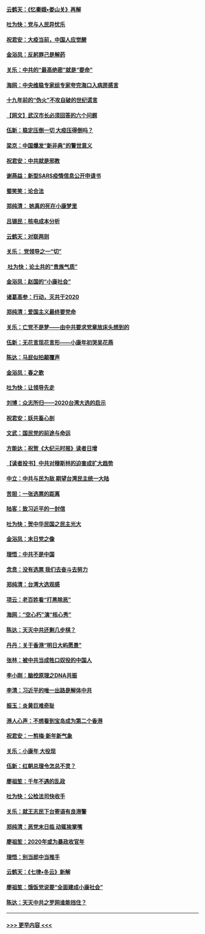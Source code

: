 #### [云鹤天：《忆秦娥▪娄山关》再解](../pages/nsc993/n11824682.md?t=01271633) 
#### [吐为快：党与人民异忧乐](../pages/nsc993/n11824660.md?t=01271633) 
#### [祝君安：大疫当前，中国人应觉醒](../pages/nsc993/n11821946.md?t=01271633) 
#### [金浴凤：反躬罪己是解药](../pages/nsc993/n11820280.md?t=01271633) 
#### [关乐：中共的“最高绝密”就是“要命”](../pages/nsc993/n11816946.md?t=01271633) 
#### [海网：中央维稳专家组专家夸完海口入病房感言](../pages/nsc993/n11815138.md?t=01271633) 
#### [十九年前的“伪火”不攻自破的世纪谎言](../pages/nsc993/n11813238.md?t=01271633) 
#### [【网文】武汉市长必须回答的六个问题](../pages/nsc993/n11813848.md?t=01271633) 
#### [伍新：稳定压倒一切 大疫压得倒吗？](../pages/nsc993/n11812634.md?t=01271633) 
#### [梁京：中国爆发“新非典”的警世意义](../pages/nsc993/n11812554.md?t=01271633) 
#### [祝君安：中共就是邪教](../pages/nsc993/n11812431.md?t=01271633) 
#### [谢燕益：新型SARS疫情信息公开申请书](../pages/nsc993/n11808840.md?t=01271633) 
#### [蜀笑笑：论合法](../pages/nsc993/n11808064.md?t=01271633) 
#### [郑纯清： 她真的死在小康梦里](../pages/nsc993/n11806623.md?t=01271633) 
#### [吕锡民：核电成本分析](../pages/nsc993/n11806284.md?t=01271633) 
#### [云鹤天：对联两则](../pages/nsc993/n11805957.md?t=01271633) 
#### [关乐： 党领导之一“切”](../pages/nsc993/n11804505.md?t=01271633) 
#### [ 吐为快：论土共的“贵族气质”](../pages/nsc993/n11804490.md?t=01271633) 
#### [金浴凤：赵国的“小康社会”](../pages/nsc993/n11804452.md?t=01271633) 
#### [诸葛高参：行动，灭共于2020](../pages/nsc993/n11804120.md?t=01271633) 
#### [郑纯清：爱国主义最终要党命](../pages/nsc993/n11802197.md?t=01271633) 
#### [关乐：亡党不是梦——由中共要求党章放床头想到的](../pages/nsc993/n11802156.md?t=01271633) 
#### [伍新：无花言现花言形——小康年初哭吴花燕](../pages/nsc993/n11800044.md?t=01271633) 
#### [陈达：马屁似拍颠覆声](../pages/nsc993/n11800010.md?t=01271633) 
#### [金浴凤：春之歌](../pages/nsc993/n11797687.md?t=01271633) 
#### [吐为快：让领导先走](../pages/nsc993/n11797512.md?t=01271633) 
#### [刘博：众志所归——2020台湾大选的启示](../pages/nsc993/n11796878.md?t=01271633) 
#### [祝君安：妖共畜心剖](../pages/nsc993/n11794273.md?t=01271633) 
#### [文武：国民党的前途与命运](../pages/nsc993/n11794198.md?t=01271633) 
#### [方能达：祝贺《大纪元时报》读者日增](../pages/nsc993/n11793807.md?t=01271633) 
#### [【读者投书】中共对穆斯林的迫害成扩大趋势](../pages/nsc993/n11791371.md?t=01271633) 
#### [中立：中共与民为敌 期望台湾民主统一大陆](../pages/nsc993/n11790392.md?t=01271633) 
#### [苦胆：一张选票的距离](../pages/nsc993/n11788914.md?t=01271633) 
#### [陆客：致习近平的一封信](../pages/nsc993/n11788867.md?t=01271633) 
#### [吐为快：贺中华民国之民主光大](../pages/nsc993/n11788618.md?t=01271633) 
#### [金浴凤：末日党之像](../pages/nsc993/n11787475.md?t=01271633) 
#### [理悟：中共不是中国](../pages/nsc993/n11787463.md?t=01271633) 
#### [念贲：没有选票  我们去奋斗去努力](../pages/nsc993/n11787398.md?t=01271633) 
#### [郑纯清：台湾大选观感](../pages/nsc993/n11786210.md?t=01271633) 
#### [项云：老百姓看“打黑除恶”](../pages/nsc993/n11785398.md?t=01271633) 
#### [海网：“空心朽”演“核心秀”](../pages/nsc993/n11783874.md?t=01271633) 
#### [陈达：天灭中共还剩几步棋？](../pages/nsc993/n11783719.md?t=01271633) 
#### [丹丹：关于香港“明日大屿愿景”](../pages/nsc993/n11783273.md?t=01271633) 
#### [张林：被中共当成牲口奴役的中国人](../pages/nsc993/n11782397.md?t=01271633) 
#### [李小刚：脑控原理之DNA共振](../pages/nsc993/n11780962.md?t=01271633) 
#### [李清：习近平的唯一出路是解体中共](../pages/nsc993/n11780866.md?t=01271633) 
#### [振玉：炎黄巨难奇耻](../pages/nsc993/n11779632.md?t=01271633) 
#### [港人心声：不想看到宝岛成为第二个香港](../pages/nsc993/n11778817.md?t=01271633) 
#### [祝君安：一剪梅‧新年新气象](../pages/nsc993/n11776340.md?t=01271633) 
#### [关乐：小康年 大役现](../pages/nsc993/n11774213.md?t=01271633) 
#### [伍新：红朝总理令怎总不灵？](../pages/nsc993/n11770813.md?t=01271633) 
#### [廖祖笙：千年不遇的乱政](../pages/nsc993/n11770373.md?t=01271633) 
#### [吐为快：公检法司快收手](../pages/nsc993/n11770359.md?t=01271633) 
#### [关乐：就王志民下台寄语有良港警](../pages/nsc993/n11769903.md?t=01271633) 
#### [郑纯清：恶党末日临 动辄挨掌嘴](../pages/nsc993/n11769356.md?t=01271633) 
#### [廖祖笙：2020年或为暴政收官年](../pages/nsc993/n11768216.md?t=01271633) 
#### [理悟：别当郎中当推手](../pages/nsc993/n11768243.md?t=01271633) 
#### [云鹤天：《七律▪冬云》新解](../pages/nsc993/n11768204.md?t=01271633) 
#### [廖祖笙：饿饭党说要“全面建成小康社会”](../pages/nsc993/n11767482.md?t=01271633) 
#### [陈达：天灭中共之罗网谁能挡住？](../pages/nsc993/n11767465.md?t=01271633) 

----
#### [ >>> 更早内容 <<< ](../indexes/nsc993-earlier.md)
